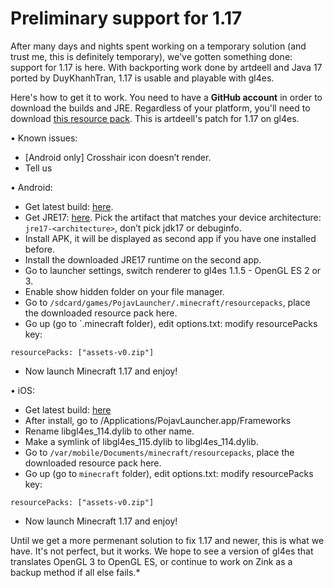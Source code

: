 # Preliminary support for 1.17

After many days and nights spent working on a temporary solution (and trust me, this is definitely temporary), we've gotten something done: support for 1.17 is here. With backporting work done by artdeell and Java 17 ported by DuyKhanhTran, 1.17 is usable and playable with gl4es. 

Here's how to get it to work. You need to have a **GitHub account** in order to download the builds and JRE. Regardless of your platform, you'll need to download [this resource pack](https://cdn.discordapp.com/attachments/724164160761626624/860864619350065162/assets-v0.zip). This is artdeell's patch for 1.17 on gl4es.

• Known issues:
- [Android only] Crosshair icon doesn’t render.
- Tell us

• Android:
- Get latest build: [here](https://github.com/PojavLauncherTeam/PojavLauncher/actions?query=branch%3Av3_openjdk).
- Get JRE17: [here](https://github.com/PojavLauncherTeam/android-openjdk-build-multiarch/actions?query=branch%3Abuildjre16). Pick the artifact that matches your device architecture: `jre17-<architecture>`, don’t pick jdk17 or debuginfo.
- Install APK, it will be displayed as second app if you have one installed before.
- Install the downloaded JRE17 runtime on the second app.
- Go to launcher settings, switch renderer to gl4es 1.1.5 - OpenGL ES 2 or 3.
- Enable show hidden folder on your file manager.
- Go to `/sdcard/games/PojavLauncher/.minecraft/resourcepacks`, place the downloaded resource pack here.
- Go up (go to `.minecraft folder), edit options.txt: modify resourcePacks key:
```
resourcePacks: ["assets-v0.zip"]
```
- Now launch Minecraft 1.17 and enjoy!

• iOS:
- Get latest build: [here](https://github.com/PojavLauncherTeam/PojavLauncher_iOS/actions?query=branch%3Amain)
- After install, go to /Applications/PojavLauncher.app/Frameworks
- Rename libgl4es_114.dylib to other name.
- Make a symlink of libgl4es_115.dylib to libgl4es_114.dylib.
- Go to `/var/mobile/Documents/minecraft/resourcepacks`, place the downloaded resource pack here.
- Go up (go to `minecraft` folder), edit options.txt: modify resourcePacks key: 
```
resourcePacks: ["assets-v0.zip"]
```
- Now launch Minecraft 1.17 and enjoy!

Until we get a more permenant solution to fix 1.17 and newer, this is what we have. It's not perfect, but it works. We hope to see a version of gl4es that translates OpenGL 3 to OpenGL ES, or continue to work on Zink as a backup method if all else fails.*